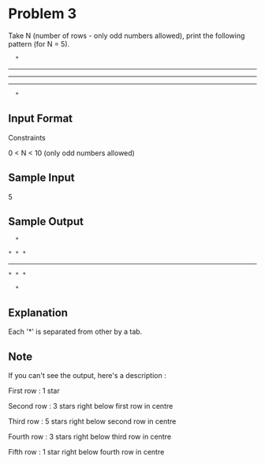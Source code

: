 # Problem 3

Take N (number of rows - only odd numbers allowed), print the following pattern (for N = 5).

      *

   *  *  *  
   
*  *  *  *  *  
 
   *  *  *
   
      *

## Input Format

Constraints

0 < N < 10 (only odd numbers allowed)

## Sample Input

5

## Sample Output

      *

    * * *

  * * * * *

    * * *

      *

## Explanation

Each '*' is separated from other by a tab.

## Note

If you can't see the output, here's a description :

First row : 1 star

Second row : 3 stars right below first row in centre

Third row : 5 stars right below second row in centre

Fourth row : 3 stars right below third row in centre

Fifth row : 1 star right below fourth row in centre
